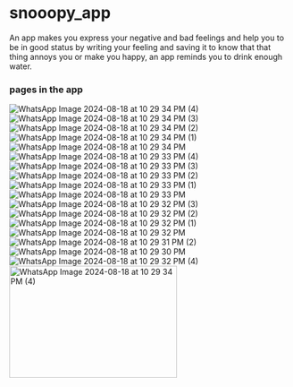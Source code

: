 # snooopy_app
An app makes you express your negative and bad feelings and help you to be in good status by writing your feeling and saving it to know that that thing annoys you or make you 
happy, an app reminds you to drink enough water.
### pages in the app
![WhatsApp Image 2024-08-18 at 10 29 34 PM (4)](https://github.com/user-attachments/assets/7a622887-4ab3-440c-8218-585c7b712c08)
![WhatsApp Image 2024-08-18 at 10 29 34 PM (3)](https://github.com/user-attachments/assets/73835534-53b0-4063-8413-78520a96d0ac)
![WhatsApp Image 2024-08-18 at 10 29 34 PM (2)](https://github.com/user-attachments/assets/5bc558b7-bbb2-4a73-bf5e-2b5c1691d481)
![WhatsApp Image 2024-08-18 at 10 29 34 PM (1)](https://github.com/user-attachments/assets/700a36a9-1510-42d6-9501-4d5824d92b1c)
![WhatsApp Image 2024-08-18 at 10 29 34 PM](https://github.com/user-attachments/assets/88d609ec-4432-4ccb-98cc-409409cf7e16)
![WhatsApp Image 2024-08-18 at 10 29 33 PM (4)](https://github.com/user-attachments/assets/fa3debff-6767-451e-b263-b7ea5b9fed4f)
![WhatsApp Image 2024-08-18 at 10 29 33 PM (3)](https://github.com/user-attachments/assets/f2aa7cc2-6ec0-4ba7-a238-5d442c783e90)
![WhatsApp Image 2024-08-18 at 10 29 33 PM (2)](https://github.com/user-attachments/assets/b76e1459-93bd-4f9c-8a40-aa0ab02d68a7)
![WhatsApp Image 2024-08-18 at 10 29 33 PM (1)](https://github.com/user-attachments/assets/62cda4c9-c5dc-4831-8149-e686bee6ec55)
![WhatsApp Image 2024-08-18 at 10 29 33 PM](https://github.com/user-attachments/assets/4d8f9c20-bcab-4381-82e3-d493e3de3066)
![WhatsApp Image 2024-08-18 at 10 29 32 PM (3)](https://github.com/user-attachments/assets/98f3c46e-aed5-401b-be03-bd73453f3bdd)
![WhatsApp Image 2024-08-18 at 10 29 32 PM (2)](https://github.com/user-attachments/assets/d994f5b5-7744-475e-ae60-a18c34d2806e)
![WhatsApp Image 2024-08-18 at 10 29 32 PM (1)](https://github.com/user-attachments/assets/ea68ec2e-8e90-4a64-94e5-23fe6f2039e5)
![WhatsApp Image 2024-08-18 at 10 29 32 PM](https://github.com/user-attachments/assets/6777561d-78ba-4e4b-869f-bcb843c3ed20)
![WhatsApp Image 2024-08-18 at 10 29 31 PM (2)](https://github.com/user-attachments/assets/75e16473-6720-4aaf-8d1c-2149b288ef7d)
![WhatsApp Image 2024-08-18 at 10 29 30 PM](https://github.com/user-attachments/assets/9e76dc91-4631-4814-84c0-baeffb73af2c)
![WhatsApp Image 2024-08-18 at 10 29 32 PM (4)](https://github.com/user-attachments/assets/6d7aed84-1875-40fc-8f7b-bf9bd29c56ae)
<img src="https://github.com/user-attachments/assets/7a622887-4ab3-440c-8218-585c7b712c08" alt="WhatsApp Image 2024-08-18 at 10 29 34 PM (4)" width="300" height="200">
